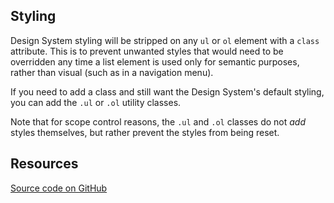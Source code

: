 <!--lede
  The Design System provides styling for <a href="https://developer.mozilla.org/en-US/docs/Web/HTML/Element/ul">unordered</a>, <a href="https://developer.mozilla.org/en-US/docs/Web/HTML/Element/ol">ordered</a>, and <a href="https://developer.mozilla.org/en-US/docs/Web/HTML/Element/dl">description lists</a>.
lede-->

<!--twig
{% embed "@tch/includes/example.twig" %}
{% block content %}
<p>Services:</p>
<ul>
  <li>West Campus</li>
  <li>The Woodlands</li>
  <li>Cancer &amp; Hematology Center</li>
</ul>

<p>Steps:</p>
<ol>
  <li>Stay safe while traveling</li>
  <li>Mask indoors or when you cannot socially distance</li>
  <li>Practice hand hygiene</li>
</ol>

<p>Urgent care vs. emergency center:</p>
<dl>
  <div>
    <dt>Urgent care clinic</dt>
    <dd>
      Flu/COVID test, allergic reaction, asthma, cough,
      cold, or congestion, ear pain, ...
    </dd>
  </div>
  <div>
    <dt>Emergency center</dt>
    <dd>
      Bleeding that won't stop, extensive or complicated cuts
      or lacerations, fainting or head injury ...
    </dd>
  </div>
</dl>
{% endblock %}
{% endembed %}
twig-->

## Styling
Design System styling will be stripped on any `ul` or `ol` element with a `class` attribute. This is to prevent unwanted styles that would need to be overridden any time a list element is used only for semantic purposes, rather than visual (such as in a navigation menu).

If you need to add a class and still want the Design System's default styling, you can add the `.ul` or `.ol` utility classes.

<!--twig
{% embed "@tch/includes/example.twig" with { line_highlight: "2,9" } %}
{% block content %}
<p>Class added, styling stripped:</p>
<ul class="some-class">
  <li>West Campus</li>
  <li>The Woodlands</li>
  <li>Cancer &amp; Hematology Center</li>
</ul>

<p style="margin-top: var(--tcds-space-normal)">Class added with utility, styling maintained:</p>
<ul class="some-class ul">
  <li>West Campus</li>
  <li>The Woodlands</li>
  <li>Cancer &amp; Hematology Center</li>
</ul>
{% endblock %}
{% block code %}
<p>Class added, styling stripped:</p>
<ul class="some-class">
  <li>West Campus</li>
  <li>The Woodlands</li>
  <li>Cancer &amp; Hematology Center</li>
</ul>

<p>Class added with utility, styling maintained:</p>
<ul class="some-class ul">
  <li>West Campus</li>
  <li>The Woodlands</li>
  <li>Cancer &amp; Hematology Center</li>
</ul>
{% endblock %}
{% endembed %}
twig-->

Note that for scope control reasons, the `.ul` and `.ol` classes do not *add* styles themselves, but rather prevent the styles from being reset.

## Resources
[Source code on GitHub](https://github.com/jacecotton/tcds/blob/main/styles/content/lists.scss)